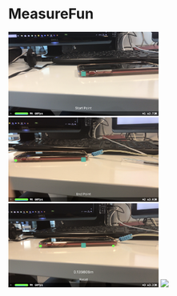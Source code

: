 # MeasureFun

<img src="https://github.com/YassineDaoudi/MeasureFun/blob/master/IMG_0072.png" width="300"> <img src="https://github.com/YassineDaoudi/MeasureFun/blob/master/IMG_0073.png" width="300">
<img src="https://github.com/YassineDaoudi/MeasureFun/blob/master/IMG_0074.png" width="300"> <img src="https://github.com/YassineDaoudi/MeasureFun/blob/master/IMG_0075.png" width="300">
